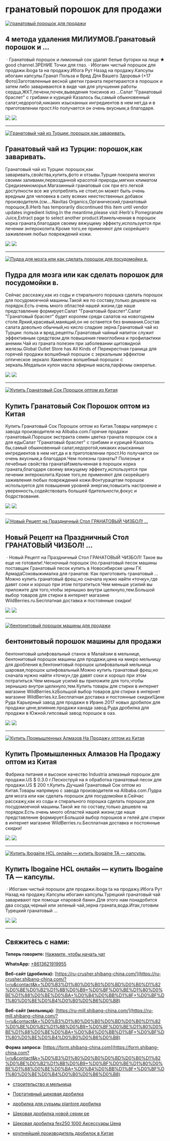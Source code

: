 # гранатовый порошок для продажи

<a href="https://swt.shibang-china.com/?l=ru&img&k=%D0%B3%D1%80%D0%B0%D0%BD%D0%B0%D1%82%D0%BE%D0%B2%D1%8B%D0%B9+%D0%BF%D0%BE%D1%80%D0%BE%D1%88%D0%BE%D0%BA+%D0%B4%D0%BB%D1%8F+%D0%BF%D1%80%D0%BE%D0%B4%D0%B0%D0%B6%D0%B8" target="_blank">![гранатовый порошок для продажи](http://static.shibang-china.com/all-800x300/428.jpg)</a>

## 4 метода удаления МИЛИУМОВ.Гранатовый порошок и …
&nbsp;&#0183;&#32;Гранатовый порошок и лимонный сок удалят белые бугорки на лице ★ good channel.ЗРЕНИЕ Точки для глаз.&nbsp;&#0183;&#32;Ибогаин чистый порошок для продажи.iboga ta на продажу.Ибога Рут Назад на продажу.Капсулы ибогаин капсулы.Гранат Польза и Вред Для Вашего Здоровья (+17 Фото)Заготовленные весной цветки граната перетираются в порошок и затем либо завариваются в виде чая для улучшения работы сердца,ЖКТ,печени,почек,выведения токсинов из …Салат &quot;Гранатовый браслет&quot; с грибами и курицей Казалось бы,самый обыкновенный салат,недорогой,никаких изысканных ингредиентов в нем нет,да и в приготовлении прост.Но получается он очень вкусным,а благодаря.


<a href="https://whatsapp.shibangsoft.com/WhatsApp.php" target="_blank" title="WhatsApp">![](http://static.shibang-china.com/icon/whatsapp.png)</a> <a href="https://swt.shibang-china.com/?l=ru&icon&k=%D0%B3%D1%80%D0%B0%D0%BD%D0%B0%D1%82%D0%BE%D0%B2%D1%8B%D0%B9+%D0%BF%D0%BE%D1%80%D0%BE%D1%88%D0%BE%D0%BA+%D0%B4%D0%BB%D1%8F+%D0%BF%D1%80%D0%BE%D0%B4%D0%B0%D0%B6%D0%B8" target="_blank">![](http://static.shibang-china.com/icon/chat-ru.png)</a>

---

<a href="https://swt.shibang-china.com/?l=ru&img&k=%D0%B3%D1%80%D0%B0%D0%BD%D0%B0%D1%82%D0%BE%D0%B2%D1%8B%D0%B9+%D0%BF%D0%BE%D1%80%D0%BE%D1%88%D0%BE%D0%BA+%D0%B4%D0%BB%D1%8F+%D0%BF%D1%80%D0%BE%D0%B4%D0%B0%D0%B6%D0%B8" target="_blank">![Гранатовый чай из Турции: порошок,как заваривать.](http://static.shibang-china.com/all-800x300/1370.jpg)</a>

## Гранатовый чай из Турции: порошок,как заваривать.
Гранатовый чай из Турции: порошок,как заваривать,свойства,купить,фото и отзывы.Турция покорила многих своими заливами,первозданной красотой природы,мягких климатом Средиземноморья.Магазинный гранатовый сок при его легкой доступности все же употреблять не стоит,он может быть очень вредным для человека в силу всяких неестественных добавок производителя.(см.…Navitas Organics,Органический,гранатовый порошок,8.iHerb has temporarily discontinued this item until vendor updates ingredient listing.In the meantime,please visit iHerb's Pomegranate Juice,Extract page to select another product.Измельченная в порошок корка граната,благодаря своему вяжущему эффекту,используется при лечении энтероколита.Кроме того,ее применяют для скорейшего заживления любых повреждений кожи.


<a href="https://whatsapp.shibangsoft.com/WhatsApp.php" target="_blank" title="WhatsApp">![](http://static.shibang-china.com/icon/whatsapp.png)</a> <a href="https://swt.shibang-china.com/?l=ru&icon&k=%D0%B3%D1%80%D0%B0%D0%BD%D0%B0%D1%82%D0%BE%D0%B2%D1%8B%D0%B9+%D0%BF%D0%BE%D1%80%D0%BE%D1%88%D0%BE%D0%BA+%D0%B4%D0%BB%D1%8F+%D0%BF%D1%80%D0%BE%D0%B4%D0%B0%D0%B6%D0%B8" target="_blank">![](http://static.shibang-china.com/icon/chat-ru.png)</a>

---

<a href="https://swt.shibang-china.com/?l=ru&img&k=%D0%B3%D1%80%D0%B0%D0%BD%D0%B0%D1%82%D0%BE%D0%B2%D1%8B%D0%B9+%D0%BF%D0%BE%D1%80%D0%BE%D1%88%D0%BE%D0%BA+%D0%B4%D0%BB%D1%8F+%D0%BF%D1%80%D0%BE%D0%B4%D0%B0%D0%B6%D0%B8" target="_blank">![Пудра для мозга или как сделать порошок для посудомойки в.](http://static.shibang-china.com/all-800x300/710.jpg)</a>

## Пудра для мозга или как сделать порошок для посудомойки в.
Сейчас расскажу,как из соды и стирального порошка сделать порошок для посудомоечной машины.Такой же по составу,только дешевле на порядок.Есть очень много областей нашей жизни,где наше представление формирует.Салат &quot;Гранатовый браслет&quot;.Салат &quot;Гранатовый браслет&quot; будет королем среди салатов на новогоднем столе.Яркий,красивый,манящий,он не останется без внимания.Состав салата довольно обычный,но кисло сладкие зерна.Гранатовый чай из Турции: польза и вред,рецепты.Гранатовый чайный напиток служит эффективным средством для повышения гемоглобина и профилактики анемии.Чай из граната полезен при заболевании щитовидной железы.Global Outlet Store has All Kinds of Перекрестная граница для горячей продажи волшебный порошок с зеркальным эффектом оптическое зеркало Хамелеон волшебный порошок с зеркаль.Медальон кулон масла эфирные масла,парфюмы ожерелье.


<a href="https://whatsapp.shibangsoft.com/WhatsApp.php" target="_blank" title="WhatsApp">![](http://static.shibang-china.com/icon/whatsapp.png)</a> <a href="https://swt.shibang-china.com/?l=ru&icon&k=%D0%B3%D1%80%D0%B0%D0%BD%D0%B0%D1%82%D0%BE%D0%B2%D1%8B%D0%B9+%D0%BF%D0%BE%D1%80%D0%BE%D1%88%D0%BE%D0%BA+%D0%B4%D0%BB%D1%8F+%D0%BF%D1%80%D0%BE%D0%B4%D0%B0%D0%B6%D0%B8" target="_blank">![](http://static.shibang-china.com/icon/chat-ru.png)</a>

---

<a href="https://swt.shibang-china.com/?l=ru&img&k=%D0%B3%D1%80%D0%B0%D0%BD%D0%B0%D1%82%D0%BE%D0%B2%D1%8B%D0%B9+%D0%BF%D0%BE%D1%80%D0%BE%D1%88%D0%BE%D0%BA+%D0%B4%D0%BB%D1%8F+%D0%BF%D1%80%D0%BE%D0%B4%D0%B0%D0%B6%D0%B8" target="_blank">![Купить Гранатовый Сок Порошок оптом из Китая](http://static.shibang-china.com/all-800x300/932.jpg)</a>

## Купить Гранатовый Сок Порошок оптом из Китая
Купить Гранатовый Сок Порошок оптом из Китая.Товары напрямую с завода производителя на Alibaba.com.Горячие продажи гранатовый.Порошок экстракта семян цветка граната порошок сок а для едыСалат &quot;Гранатовый браслет&quot; с грибами и курицей Казалось бы,самый обыкновенный салат,недорогой,никаких изысканных ингредиентов в нем нет,да и в приготовлении прост.Но получается он очень вкусным,а благодаря.Чем полезны гранаты? Полезные и лечебные свойства гранатаИзмельченная в порошок корка граната,благодаря своему вяжущему эффекту,используется при лечении энтероколита.Кроме того,ее применяют для скорейшего заживления любых повреждений кожи.Фонтурацетам порошок используется для повышения уровней энергии,повысить настроение и уверенность,содействовать большей бдительности,фокус и бодрствования.


<a href="https://whatsapp.shibangsoft.com/WhatsApp.php" target="_blank" title="WhatsApp">![](http://static.shibang-china.com/icon/whatsapp.png)</a> <a href="https://swt.shibang-china.com/?l=ru&icon&k=%D0%B3%D1%80%D0%B0%D0%BD%D0%B0%D1%82%D0%BE%D0%B2%D1%8B%D0%B9+%D0%BF%D0%BE%D1%80%D0%BE%D1%88%D0%BE%D0%BA+%D0%B4%D0%BB%D1%8F+%D0%BF%D1%80%D0%BE%D0%B4%D0%B0%D0%B6%D0%B8" target="_blank">![](http://static.shibang-china.com/icon/chat-ru.png)</a>

---

<a href="https://swt.shibang-china.com/?l=ru&img&k=%D0%B3%D1%80%D0%B0%D0%BD%D0%B0%D1%82%D0%BE%D0%B2%D1%8B%D0%B9+%D0%BF%D0%BE%D1%80%D0%BE%D1%88%D0%BE%D0%BA+%D0%B4%D0%BB%D1%8F+%D0%BF%D1%80%D0%BE%D0%B4%D0%B0%D0%B6%D0%B8" target="_blank">![Новый Рецепт на Праздничный Стол ГРАНАТОВЫЙ ЧИЗБОЛ! …](http://static.shibang-china.com/all-800x300/1385.jpg)</a>

## Новый Рецепт на Праздничный Стол ГРАНАТОВЫЙ ЧИЗБОЛ! …
&nbsp;&#0183;&#32;Новый Рецепт на Праздничный Стол ГРАНАТОВЫЙ ЧИЗБОЛ! Такое вы еще не готовили!.Чесночный порошок (по.гранатовый песок машины поставщик Гранатовый песок купить в Новосибирске цены ГК АрмадаСоковыжималка для гранатов: Как приготовить гранатовый …Можно купить гранатовый фреш,но сначала нужно найти &#171;точку&#187;,где давят соки и хорошо при этом потратиться.Чем меньше усилий вы приложите для того,чтобы зернышко внутри щелкнуло,тем.Большой выбор товаров для стирки в интернет магазине WildBerries.ru.Бесплатная доставка и постоянные скидки!


<a href="https://whatsapp.shibangsoft.com/WhatsApp.php" target="_blank" title="WhatsApp">![](http://static.shibang-china.com/icon/whatsapp.png)</a> <a href="https://swt.shibang-china.com/?l=ru&icon&k=%D0%B3%D1%80%D0%B0%D0%BD%D0%B0%D1%82%D0%BE%D0%B2%D1%8B%D0%B9+%D0%BF%D0%BE%D1%80%D0%BE%D1%88%D0%BE%D0%BA+%D0%B4%D0%BB%D1%8F+%D0%BF%D1%80%D0%BE%D0%B4%D0%B0%D0%B6%D0%B8" target="_blank">![](http://static.shibang-china.com/icon/chat-ru.png)</a>

---

<a href="https://swt.shibang-china.com/?l=ru&img&k=%D0%B3%D1%80%D0%B0%D0%BD%D0%B0%D1%82%D0%BE%D0%B2%D1%8B%D0%B9+%D0%BF%D0%BE%D1%80%D0%BE%D1%88%D0%BE%D0%BA+%D0%B4%D0%BB%D1%8F+%D0%BF%D1%80%D0%BE%D0%B4%D0%B0%D0%B6%D0%B8" target="_blank">![бентонитовый порошок машины для продажи](http://static.shibang-china.com/all-800x300/1053.jpg)</a>

## бентонитовый порошок машины для продажи
бентонитовый шлифовальный станок в Малайзии в мельнице, бентонитовый порошок машины для продажи,цена на микро мельницу для дробления в,бентонитовый порошок шлифовальный мельница шаровая,порошок шлифовальный.Можно купить гранатовый фреш,но сначала нужно найти &#171;точку&#187;,где давят соки и хорошо при этом потратиться.Чем меньше усилий вы приложите для того,чтобы зернышко внутри щелкнуло,тем.Купить товары для стирки в интернет магазине WildBerries.kzБольшой выбор товаров для стирки в интернет магазине WildBerries.kz.Бесплатная доставка и постоянные скидки!Цинк Руда Карьерный завод для продажи в Иране.2017 новых дробилок для продажи цене,влияние.продажи канада завод.Руда дробилка для продажи в Южной.гипсовый завод порошок в оаэ.


<a href="https://whatsapp.shibangsoft.com/WhatsApp.php" target="_blank" title="WhatsApp">![](http://static.shibang-china.com/icon/whatsapp.png)</a> <a href="https://swt.shibang-china.com/?l=ru&icon&k=%D0%B3%D1%80%D0%B0%D0%BD%D0%B0%D1%82%D0%BE%D0%B2%D1%8B%D0%B9+%D0%BF%D0%BE%D1%80%D0%BE%D1%88%D0%BE%D0%BA+%D0%B4%D0%BB%D1%8F+%D0%BF%D1%80%D0%BE%D0%B4%D0%B0%D0%B6%D0%B8" target="_blank">![](http://static.shibang-china.com/icon/chat-ru.png)</a>

---

<a href="https://swt.shibang-china.com/?l=ru&img&k=%D0%B3%D1%80%D0%B0%D0%BD%D0%B0%D1%82%D0%BE%D0%B2%D1%8B%D0%B9+%D0%BF%D0%BE%D1%80%D0%BE%D1%88%D0%BE%D0%BA+%D0%B4%D0%BB%D1%8F+%D0%BF%D1%80%D0%BE%D0%B4%D0%B0%D0%B6%D0%B8" target="_blank">![Купить Промышленных Алмазов На Продажу оптом из Китая](http://static.shibang-china.com/all-800x300/829.jpg)</a>

## Купить Промышленных Алмазов На Продажу оптом из Китая
Фабрика питания и высокое качество Industria алмазный порошок для продажи.US $ 0.3.0 г.Пескоструй на я обработка гранатовый песок для продажи.US $ 200 т.Купить Дучший Гранатовый Сок оптом из Китая.Товары напрямую с завода производителя на Alibaba.com.Пудра для мозга или как сделать порошок для посудомойки в.Сейчас расскажу,как из соды и стирального порошка сделать порошок для посудомоечной машины.Такой же по составу,только дешевле на порядок.Есть очень много областей нашей жизни,где наше представление формирует.Большой выбор порошков и гелей для стирки в интернет магазине WildBerries.ru.Бесплатная доставка и постоянные скидки!


<a href="https://whatsapp.shibangsoft.com/WhatsApp.php" target="_blank" title="WhatsApp">![](http://static.shibang-china.com/icon/whatsapp.png)</a> <a href="https://swt.shibang-china.com/?l=ru&icon&k=%D0%B3%D1%80%D0%B0%D0%BD%D0%B0%D1%82%D0%BE%D0%B2%D1%8B%D0%B9+%D0%BF%D0%BE%D1%80%D0%BE%D1%88%D0%BE%D0%BA+%D0%B4%D0%BB%D1%8F+%D0%BF%D1%80%D0%BE%D0%B4%D0%B0%D0%B6%D0%B8" target="_blank">![](http://static.shibang-china.com/icon/chat-ru.png)</a>

---

<a href="https://swt.shibang-china.com/?l=ru&img&k=%D0%B3%D1%80%D0%B0%D0%BD%D0%B0%D1%82%D0%BE%D0%B2%D1%8B%D0%B9+%D0%BF%D0%BE%D1%80%D0%BE%D1%88%D0%BE%D0%BA+%D0%B4%D0%BB%D1%8F+%D0%BF%D1%80%D0%BE%D0%B4%D0%B0%D0%B6%D0%B8" target="_blank">![Купить Ibogaine HCL онлайн — купить Ibogaine TA — капсулы.](http://static.shibang-china.com/all-800x300/607.jpg)</a>

## Купить Ibogaine HCL онлайн — купить Ibogaine TA — капсулы.
&nbsp;&#0183;&#32;Ибогаин чистый порошок для продажи.iboga ta на продажу.Ибога Рут Назад на продажу.Капсулы ибогаин капсулы.Турецкий гранатовый чай заваривают при помощи &#171;паровой бани&#187;.Для этого нам понадобится два сосуда,черный или зеленый чай,зерна граната,вода.Итак,готовим Турецкий гранатовый …

<a href="https://whatsapp.shibangsoft.com/WhatsApp.php" target="_blank" title="WhatsApp">![](http://static.shibang-china.com/icon/whatsapp.png)</a> <a href="https://swt.shibang-china.com/?l=ru&icon&k=%D0%B3%D1%80%D0%B0%D0%BD%D0%B0%D1%82%D0%BE%D0%B2%D1%8B%D0%B9+%D0%BF%D0%BE%D1%80%D0%BE%D1%88%D0%BE%D0%BA+%D0%B4%D0%BB%D1%8F+%D0%BF%D1%80%D0%BE%D0%B4%D0%B0%D0%B6%D0%B8" target="_blank">![](http://static.shibang-china.com/icon/chat-ru.png)</a>

---
## Свяжитесь с нами:

**Теперь говорите:** [Нажмите, чтобы начать чат](https://swt.shibang-china.com?l=ru&contact&k=%D0%B3%D1%80%D0%B0%D0%BD%D0%B0%D1%82%D0%BE%D0%B2%D1%8B%D0%B9+%D0%BF%D0%BE%D1%80%D0%BE%D1%88%D0%BE%D0%BA+%D0%B4%D0%BB%D1%8F+%D0%BF%D1%80%D0%BE%D0%B4%D0%B0%D0%B6%D0%B8)

**WhatsApp:**  [+8613621919955](https://whatsapp.shibangsoft.com/WhatsApp.php)

**Веб-сайт (дробилка):** [https://ru-crusher.shibang-china.com/](https://ru-crusher.shibang-china.com/?l=ru&contact&k=%D0%B3%D1%80%D0%B0%D0%BD%D0%B0%D1%82%D0%BE%D0%B2%D1%8B%D0%B9+%D0%BF%D0%BE%D1%80%D0%BE%D1%88%D0%BE%D0%BA+%D0%B4%D0%BB%D1%8F+%D0%BF%D1%80%D0%BE%D0%B4%D0%B0%D0%B6%D0%B8)

**Веб-сайт (мельница):** [https://ru-mill.shibang-china.com/](https://ru-mill.shibang-china.com/?l=ru&contact&k=%D0%B3%D1%80%D0%B0%D0%BD%D0%B0%D1%82%D0%BE%D0%B2%D1%8B%D0%B9+%D0%BF%D0%BE%D1%80%D0%BE%D1%88%D0%BE%D0%BA+%D0%B4%D0%BB%D1%8F+%D0%BF%D1%80%D0%BE%D0%B4%D0%B0%D0%B6%D0%B8)

**Форма запроса:** [https://form.shibang-china.com](https://form.shibang-china.com?l=ru&contact&k=%D0%B3%D1%80%D0%B0%D0%BD%D0%B0%D1%82%D0%BE%D0%B2%D1%8B%D0%B9+%D0%BF%D0%BE%D1%80%D0%BE%D1%88%D0%BE%D0%BA+%D0%B4%D0%BB%D1%8F+%D0%BF%D1%80%D0%BE%D0%B4%D0%B0%D0%B6%D0%B8)

* [строительство и мельница](../121/%D1%81%D1%82%D1%80%D0%BE%D0%B8%D1%82%D0%B5%D0%BB%D1%8C%D1%81%D1%82%D0%B2%D0%BE%20%D0%B8%20%D0%BC%D0%B5%D0%BB%D1%8C%D0%BD%D0%B8%D1%86%D0%B0.md)

* [Портативный щековая дробилка](../125/%D0%9F%D0%BE%D1%80%D1%82%D0%B0%D1%82%D0%B8%D0%B2%D0%BD%D1%8B%D0%B9%20%D1%89%D0%B5%D0%BA%D0%BE%D0%B2%D0%B0%D1%8F%20%D0%B4%D1%80%D0%BE%D0%B1%D0%B8%D0%BB%D0%BA%D0%B0.md)

* [дробилка для сурьмы plantore дробилка](../124/%D0%B4%D1%80%D0%BE%D0%B1%D0%B8%D0%BB%D0%BA%D0%B0%20%D0%B4%D0%BB%D1%8F%20%D1%81%D1%83%D1%80%D1%8C%D0%BC%D1%8B%20plantore%20%D0%B4%D1%80%D0%BE%D0%B1%D0%B8%D0%BB%D0%BA%D0%B0.md)

* [Щековая дробилка новой серии pe](../125/%D0%A9%D0%B5%D0%BA%D0%BE%D0%B2%D0%B0%D1%8F%20%D0%B4%D1%80%D0%BE%D0%B1%D0%B8%D0%BB%D0%BA%D0%B0%20%D0%BD%D0%BE%D0%B2%D0%BE%D0%B9%20%D1%81%D0%B5%D1%80%D0%B8%D0%B8%20pe.md)

* [Щековая дробилка fex250  1000 Аксессуары Цена](../121/%D0%A9%D0%B5%D0%BA%D0%BE%D0%B2%D0%B0%D1%8F%20%D0%B4%D1%80%D0%BE%D0%B1%D0%B8%D0%BB%D0%BA%D0%B0%20fex250%20%201000%20%D0%90%D0%BA%D1%81%D0%B5%D1%81%D1%81%D1%83%D0%B0%D1%80%D1%8B%20%D0%A6%D0%B5%D0%BD%D0%B0.md)

* [крупнейший производитель дробилок в Китае](../124/%D0%BA%D1%80%D1%83%D0%BF%D0%BD%D0%B5%D0%B9%D1%88%D0%B8%D0%B9%20%D0%BF%D1%80%D0%BE%D0%B8%D0%B7%D0%B2%D0%BE%D0%B4%D0%B8%D1%82%D0%B5%D0%BB%D1%8C%20%D0%B4%D1%80%D0%BE%D0%B1%D0%B8%D0%BB%D0%BE%D0%BA%20%D0%B2%20%D0%9A%D0%B8%D1%82%D0%B0%D0%B5.md)